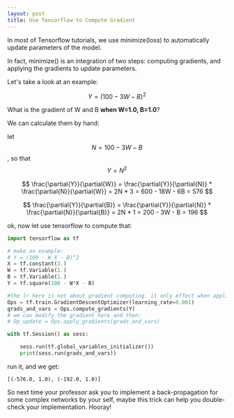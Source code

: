 ```yaml
---
layout: post
title: Use Tensorflow to Compute Gradient
---
```

In most of Tensorflow tutorials, we use minimize(loss) to automatically update parameters of the model.

In fact, minimize() is an integration of two steps: computing gradients, and applying the gradients to update parameters.

Let's take a look at an example:

$$
Y = (100 - 3W - B)^2
$$

What is the gradient of W and B **when W=1.0, B=1.0**?

We can calculate them by hand:

let $$N = 100 - 3W - B$$, so that $$Y = N^2$$


$$
\frac{\partial{Y}}{\partial{W}} = 
\frac{\partial{Y}}{\partial{N}} * \frac{\partial{N}}{\partial{W}} = 
2N * 3 = 600 - 18W - 6B = 576
$$


$$
\frac{\partial{Y}}{\partial{B}} = 
\frac{\partial{Y}}{\partial{N}} * \frac{\partial{N}}{\partial{B}} = 
2N * 1 = 200 - 3W - B = 196
$$

ok, now let use tensorflow to compute that:

```python
import tensorflow as tf

# make an example:
# Y = (100 - W X - B)^2
X = tf.constant(3.)
W = tf.Variable(1.)
B = tf.Variable(1.)
Y = tf.square(100 - W*X - B)

#the lr here is not about gradient computing. it only effect when appling
Ops = tf.train.GradientDescentOptimizer(learning_rate=0.001)
grads_and_vars = Ops.compute_gradients(Y)
# we can modify the gradient here and then:
# Op_update = Ops.apply_gradients(grads_and_vars)

with tf.Session() as sess:

    sess.run(tf.global_variables_initializer())
    print(sess.run(grads_and_vars))
```

run it, and we get:
```
[(-576.0, 1.0), (-192.0, 1.0)]
```

So next time your professor ask you to implement a back-propagation for some complex networks by your self, maybe this trick can help you double-check your implementation. Hooray!
